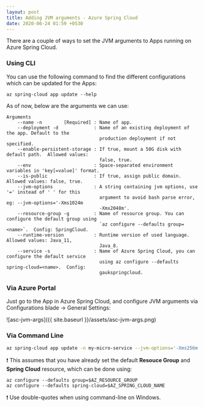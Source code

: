 ```yaml
---
layout: post
title: Adding JVM arguments - Azure Spring Cloud
date: 2020-06-24 01:59 +0530
---
```


There are a couple of ways to set the JVM arguments to Apps running on Azure Spring Cloud.

### Using CLI

You can use the following command to find the different configurations which can be updated for the Apps:

```cli
az spring-cloud app update --help
```

As of now, below are the arguments we can use:

```list
Arguments
    --name -n        [Required] : Name of app.
    --deployment -d             : Name of an existing deployment of the app. Default to the
                                  production deployment if not specified.
    --enable-persistent-storage : If true, mount a 50G disk with default path.  Allowed values:
                                  false, true.
    --env                       : Space-separated environment variables in 'key[=value]' format.
    --is-public                 : If true, assign public domain.  Allowed values: false, true.
    --jvm-options               : A string containing jvm options, use '=' instead of ' ' for this
                                  argument to avoid bash parse error, eg: --jvm-options='-Xms1024m
                                  -Xmx2048m'.
    --resource-group -g         : Name of resource group. You can configure the default group using
                                  `az configure --defaults group=<name>`.  Config: SpringCloud.
    --runtime-version           : Runtime version of used language.  Allowed values: Java_11,
                                  Java_8.
    --service -s                : Name of Azure Spring Cloud, you can configure the default service
                                  using az configure --defaults spring-cloud=<name>.  Config:
                                  gaukspringcloud.
```

### Via Azure Portal

Just go to the App in Azure Spring Cloud, and configure JVM arguments via Configurations blade -> General Settings:  

![asc-jvm-args]({{ site.baseurl }}/assets/asc-jvm-args.png)

### Via Command Line

```bash
az spring-cloud app update -n my-micro-service --jvm-options='-Xms256m -Xmx512m'
```

:exclamation: This assumes that you have already set the default __Resouce Group__ and __Spring Cloud__ resource, which can be done using:

```cli
az configure --defaults group=$AZ_RESOURCE_GROUP
az configure --defaults spring-cloud=$AZ_SPRING_CLOUD_NAME
```

:exclamation: Use double-quotes when using command-line on Windows.

